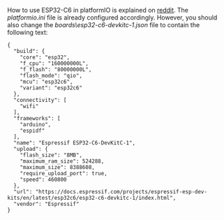 How to use ESP32-C6 in platformIO is explained on [reddit](https://www.reddit.com/r/esp32/comments/1ananz5/esp32_c6_in_platformio_for_arduino_framework/). The *platformio.ini* file is already configured accordingly. However, you should also change the *boards\esp32-c6-devkitc-1.json* file to contain the following text:
```
{
  "build": {
    "core": "esp32",
    "f_cpu": "160000000L",
    "f_flash": "80000000L",
    "flash_mode": "qio",
    "mcu": "esp32c6",
    "variant": "esp32c6"
  },
  "connectivity": [
    "wifi"
  ],
  "frameworks": [
    "arduino",
    "espidf"
  ],
  "name": "Espressif ESP32-C6-DevKitC-1",
  "upload": {
    "flash_size": "8MB",
    "maximum_ram_size": 524288,
    "maximum_size": 8388608,
    "require_upload_port": true,
    "speed": 460800
  },
  "url": "https://docs.espressif.com/projects/espressif-esp-dev-kits/en/latest/esp32c6/esp32-c6-devkitc-1/index.html",
  "vendor": "Espressif"
}
```